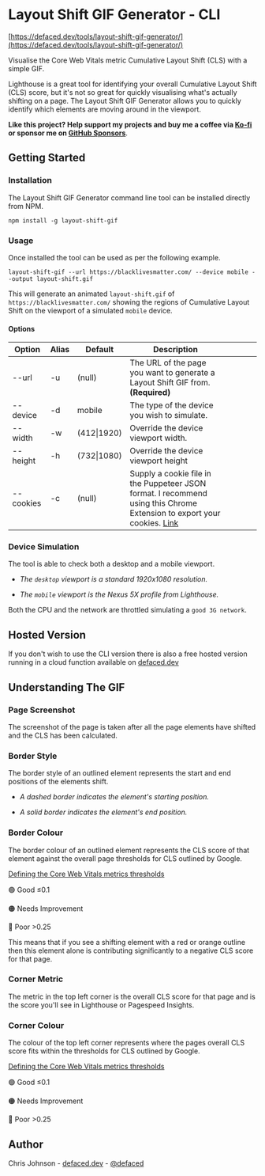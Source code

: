 # Layout Shift GIF Generator - CLI

[https://defaced.dev/tools/layout-shift-gif-generator/](https://defaced.dev/tools/layout-shift-gif-generator/)

Visualise the Core Web Vitals metric Cumulative Layout Shift (CLS) with a simple GIF.

Lighthouse is a great tool for identifying your overall Cumulative Layout Shift (CLS) score, but it's not so great for quickly visualising what's actually shifting on a page. The Layout Shift GIF Generator allows you to quickly identify which elements are moving around in the viewport.

**Like this project? Help support my projects and buy me a coffee via [Ko-fi](https://ko-fi.com/defaced) or sponsor me on [GitHub Sponsors](https://github.com/sponsors/workeffortwaste/)**.

## Getting Started

### Installation

The Layout Shift GIF Generator command line tool can be installed directly from NPM.

`npm install -g layout-shift-gif`

### Usage

Once installed the tool can be used as per the following example.

`layout-shift-gif --url https://blacklivesmatter.com/ --device mobile --output layout-shift.gif`

This will generate an animated `layout-shift.gif` of `https://blacklivesmatter.com/` showing the regions of Cumulative Layout Shift on the viewport of a simulated `mobile` device.

#### Options

| Option    | Alias | Default     | Description                                                                                                                                                                                                                                                                                                           |   |   |   |   |
|-----------|-------|-------------|-----------------------------------------------------------------------------------------------------------------------------------------------------------------------------------------------------------------------------------------------------------------------------------------------------------------------|---|---|---|---|
| --url     | -u    | (null)      | The URL of the page you want to generate a Layout Shift GIF from. **(Required)**                                                                                                                                                                                                                                     |   |   |   |   |
| --device  | -d    | mobile      | The type of the device you wish to simulate.                                                                                                                                                                                                                                                                          |   |   |   |   |
| --width   | -w    | (412\|1920) | Override the device viewport width.                                                                                                                                                                                                                                                                                   |   |   |   |   |
| --height  | -h    | (732\|1080) | Override the device viewport height                                                                                                                                                                                                                                                                                   |   |   |   |   |
| --cookies | -c    | (null)      | Supply a cookie file in the Puppeteer JSON format. I recommend using this Chrome Extension to export your cookies. [Link](https://chrome.google.com/webstore/detail/%E3%82%AF%E3%83%83%E3%82%AD%E3%83%BCjson%E3%83%95%E3%82%A1%E3%82%A4%E3%83%AB%E5%87%BA%E5%8A%9B-for-puppet/nmckokihipjgplolmcmjakknndddifde?hl=en) |   |   |   |   |

### Device Simulation

The tool is able to check both a desktop and a mobile viewport.

- _The `desktop` viewport is a standard 1920x1080 resolution._

- _The `mobile` viewport is the Nexus 5X profile from Lighthouse._

Both the CPU and the network are throttled simulating a `good 3G network`.

## Hosted Version

If you don't wish to use the CLI version there is also a free hosted version running in a cloud function available on [defaced.dev](https://defaced.dev/tools/layout-shift-gif-generator/)

## Understanding The GIF

### Page Screenshot

The screenshot of the page is taken after all the page elements have shifted and the CLS has been calculated.

### Border Style

The border style of an outlined element represents the start and end positions of the elements shift.

- _A dashed border indicates the element's starting position._

- _A solid border indicates the element's end position._

### Border Colour

The border colour of an outlined element represents the CLS score of that element against the overall page thresholds for CLS outlined by Google. 

[Defining the Core Web Vitals metrics thresholds](https://web.dev/defining-core-web-vitals-thresholds/)

🟢 Good ≤0.1  

🟠 Needs Improvement 	

🔴 Poor >0.25 

This means that if you see a shifting element with a red or orange outline then this element alone is contributing significantly to a negative CLS score for that page.

### Corner Metric

The metric in the top left corner is the overall CLS score for that page and is the score you'll see in Lighthouse or Pagespeed Insights.

### Corner Colour

The colour of the top left corner represents where the pages overall CLS score fits within the thresholds for CLS outlined by Google.

[Defining the Core Web Vitals metrics thresholds](https://web.dev/defining-core-web-vitals-thresholds/)

🟢 Good ≤0.1  

🟠 Needs Improvement 	

🔴 Poor >0.25 

## Author

Chris Johnson - [defaced.dev](https://defaced.dev) - [@defaced](http://twitter.co.uk/defaced/)
            